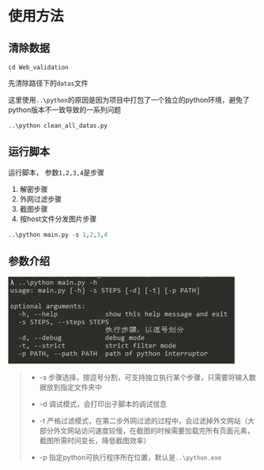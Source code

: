 # 使用方法

## 清除数据

```
cd Web_validation
```

先清除路径下的`datas`文件

这里使用`..\python`的原因是因为项目中打包了一个独立的python环境，避免了python版本不一致导致的一系列问题

```
..\python clean_all_datas.py
```



## 运行脚本

运行脚本， 参数`1,2,3,4`是步骤

1. 解密步骤
2. 外网过滤步骤
3. 截图步骤
4. 按host文件分发图片步骤

```python
..\python main.py -s 1,2,3,4
```



## 参数介绍

![pics/image-20200526090643601](pics/image-20200526090643601.png)

> - -s 步骤选择，按逗号分割，可支持独立执行某个步骤，只需要将输入数据放到指定文件夹中
>
> - -d 调试模式，会打印出子脚本的调试信息
>
> - -t 严格过滤模式，在第二步外网过滤的过程中，会过滤掉外文网站（大部分外文网站访问速度较慢，在截图的时候需要加载完所有页面元素，截图所需时间变长，降低截图效率）
>
> - -p 指定python可执行程序所在位置，默认是`..\python.exe`